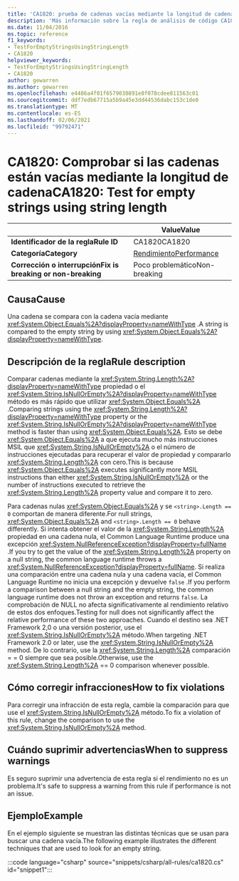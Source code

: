 ```yaml
---
title: 'CA1820: prueba de cadenas vacías mediante la longitud de cadena (análisis de código)'
description: 'Más información sobre la regla de análisis de código CA1820: prueba de cadenas vacías mediante la longitud de cadena'
ms.date: 11/04/2016
ms.topic: reference
f1_keywords:
- TestForEmptyStringsUsingStringLength
- CA1820
helpviewer_keywords:
- TestForEmptyStringsUsingStringLength
- CA1820
author: gewarren
ms.author: gewarren
ms.openlocfilehash: e4486a4f01f6579030891e8f078cdee811563c01
ms.sourcegitcommit: ddf7edb67715a5b9a45e3dd44536dabc153c1de0
ms.translationtype: MT
ms.contentlocale: es-ES
ms.lasthandoff: 02/06/2021
ms.locfileid: "99792471"
---
```

# <a name="ca1820-test-for-empty-strings-using-string-length"></a><span data-ttu-id="29601-103">CA1820: Comprobar si las cadenas están vacías mediante la longitud de cadena</span><span class="sxs-lookup"><span data-stu-id="29601-103">CA1820: Test for empty strings using string length</span></span>

| | <span data-ttu-id="29601-104">Value</span><span class="sxs-lookup"><span data-stu-id="29601-104">Value</span></span> |
|-|-|
| <span data-ttu-id="29601-105">**Identificador de la regla**</span><span class="sxs-lookup"><span data-stu-id="29601-105">**Rule ID**</span></span> |<span data-ttu-id="29601-106">CA1820</span><span class="sxs-lookup"><span data-stu-id="29601-106">CA1820</span></span>|
| <span data-ttu-id="29601-107">**Categoría**</span><span class="sxs-lookup"><span data-stu-id="29601-107">**Category**</span></span> |[<span data-ttu-id="29601-108">Rendimiento</span><span class="sxs-lookup"><span data-stu-id="29601-108">Performance</span></span>](performance-warnings.md)|
| <span data-ttu-id="29601-109">**Corrección o interrupción**</span><span class="sxs-lookup"><span data-stu-id="29601-109">**Fix is breaking or non-breaking**</span></span> |<span data-ttu-id="29601-110">Poco problemático</span><span class="sxs-lookup"><span data-stu-id="29601-110">Non-breaking</span></span>|

## <a name="cause"></a><span data-ttu-id="29601-111">Causa</span><span class="sxs-lookup"><span data-stu-id="29601-111">Cause</span></span>

<span data-ttu-id="29601-112">Una cadena se compara con la cadena vacía mediante <xref:System.Object.Equals%2A?displayProperty=nameWithType> .</span><span class="sxs-lookup"><span data-stu-id="29601-112">A string is compared to the empty string by using <xref:System.Object.Equals%2A?displayProperty=nameWithType>.</span></span>

## <a name="rule-description"></a><span data-ttu-id="29601-113">Descripción de la regla</span><span class="sxs-lookup"><span data-stu-id="29601-113">Rule description</span></span>

<span data-ttu-id="29601-114">Comparar cadenas mediante la <xref:System.String.Length%2A?displayProperty=nameWithType> propiedad o el <xref:System.String.IsNullOrEmpty%2A?displayProperty=nameWithType> método es más rápido que utilizar <xref:System.Object.Equals%2A> .</span><span class="sxs-lookup"><span data-stu-id="29601-114">Comparing strings using the <xref:System.String.Length%2A?displayProperty=nameWithType> property or the <xref:System.String.IsNullOrEmpty%2A?displayProperty=nameWithType> method is faster than using <xref:System.Object.Equals%2A>.</span></span> <span data-ttu-id="29601-115">Esto se debe <xref:System.Object.Equals%2A> a que ejecuta mucho más instrucciones MSIL que <xref:System.String.IsNullOrEmpty%2A> o el número de instrucciones ejecutadas para recuperar el valor de propiedad y compararlo <xref:System.String.Length%2A> con cero.</span><span class="sxs-lookup"><span data-stu-id="29601-115">This is because <xref:System.Object.Equals%2A> executes significantly more MSIL instructions than either <xref:System.String.IsNullOrEmpty%2A> or the number of instructions executed to retrieve the <xref:System.String.Length%2A> property value and compare it to zero.</span></span>

<span data-ttu-id="29601-116">Para cadenas nulas <xref:System.Object.Equals%2A> y se `<string>.Length == 0` comportan de manera diferente.</span><span class="sxs-lookup"><span data-stu-id="29601-116">For null strings, <xref:System.Object.Equals%2A> and `<string>.Length == 0` behave differently.</span></span> <span data-ttu-id="29601-117">Si intenta obtener el valor de la <xref:System.String.Length%2A> propiedad en una cadena nula, el Common Language Runtime produce una excepción <xref:System.NullReferenceException?displayProperty=fullName> .</span><span class="sxs-lookup"><span data-stu-id="29601-117">If you try to get the value of the <xref:System.String.Length%2A> property on a null string, the common language runtime throws a <xref:System.NullReferenceException?displayProperty=fullName>.</span></span> <span data-ttu-id="29601-118">Si realiza una comparación entre una cadena nula y una cadena vacía, el Common Language Runtime no inicia una excepción y devuelve `false` .</span><span class="sxs-lookup"><span data-stu-id="29601-118">If you perform a comparison between a null string and the empty string, the common language runtime does not throw an exception and returns `false`.</span></span> <span data-ttu-id="29601-119">La comprobación de NULL no afecta significativamente al rendimiento relativo de estos dos enfoques.</span><span class="sxs-lookup"><span data-stu-id="29601-119">Testing for null does not significantly affect the relative performance of these two approaches.</span></span> <span data-ttu-id="29601-120">Cuando el destino sea .NET Framework 2,0 o una versión posterior, use el <xref:System.String.IsNullOrEmpty%2A> método.</span><span class="sxs-lookup"><span data-stu-id="29601-120">When targeting .NET Framework 2.0 or later, use the <xref:System.String.IsNullOrEmpty%2A> method.</span></span> <span data-ttu-id="29601-121">De lo contrario, use la <xref:System.String.Length%2A> comparación = = 0 siempre que sea posible.</span><span class="sxs-lookup"><span data-stu-id="29601-121">Otherwise, use the <xref:System.String.Length%2A> == 0 comparison whenever possible.</span></span>

## <a name="how-to-fix-violations"></a><span data-ttu-id="29601-122">Cómo corregir infracciones</span><span class="sxs-lookup"><span data-stu-id="29601-122">How to fix violations</span></span>

<span data-ttu-id="29601-123">Para corregir una infracción de esta regla, cambie la comparación para que use el <xref:System.String.IsNullOrEmpty%2A> método.</span><span class="sxs-lookup"><span data-stu-id="29601-123">To fix a violation of this rule, change the comparison to use the <xref:System.String.IsNullOrEmpty%2A> method.</span></span>

## <a name="when-to-suppress-warnings"></a><span data-ttu-id="29601-124">Cuándo suprimir advertencias</span><span class="sxs-lookup"><span data-stu-id="29601-124">When to suppress warnings</span></span>

<span data-ttu-id="29601-125">Es seguro suprimir una advertencia de esta regla si el rendimiento no es un problema.</span><span class="sxs-lookup"><span data-stu-id="29601-125">It's safe to suppress a warning from this rule if performance is not an issue.</span></span>

## <a name="example"></a><span data-ttu-id="29601-126">Ejemplo</span><span class="sxs-lookup"><span data-stu-id="29601-126">Example</span></span>

<span data-ttu-id="29601-127">En el ejemplo siguiente se muestran las distintas técnicas que se usan para buscar una cadena vacía.</span><span class="sxs-lookup"><span data-stu-id="29601-127">The following example illustrates the different techniques that are used to look for an empty string.</span></span>

:::code language="csharp" source="snippets/csharp/all-rules/ca1820.cs" id="snippet1":::
